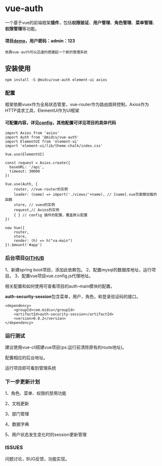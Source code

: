 # vue-auth
一个基于vue的前端框架**插件**，包括**权限验证**、**用户管理**、**角色管理**、**菜单管理**、**权限管理**等功能。
#### 项目[demo](https://midcu.github.io/)，用户密码：admin：123
```
依靠vue-auth可以迅速的搭建起一个新的管理系统
```
## 安装使用
```
npm install -S @midcu/vue-auth element-ui axios
```
### 配置
框架依赖vuex作为全局状态管里，vue-router作为路由跳转控制，Axios作为HTTP请求工具，ElementUi作为UI框架
#### 可配置内容，详见[config](https://github.com/midcu/vue-auth/blob/master/src/auth/config/config.js)，其他配置可详见项目的具体代码
```
import Axios from 'axios'
import Auth from '@midcu/vue-auth'
import ElementUI from 'element-ui'
import 'element-ui/lib/theme-chalk/index.css'

Vue.use(ElementUI)

const request = Axios.create({
  baseURL: '/api',
  timeout: 30000
})

Vue.use(Auth, {
    router, //vue-router的实例
    loader: (name) => import('./views/'+name), // [name].vue页面懒加载的函数
    store, // vuex的实例
    request,// Axios的实例
    { } // config 插件的配置，覆盖默认配置
})

new Vue({
    router,
    store,
    render: (h) => h("va-main")
}).$mount('#app')

```

### 后台项目[GITHUB](https://github.com/midcu/vue-auth-server)
1、新建spring boot项目，添加此依赖包。
2、配置mysql的数据库地址，运行项目。
3、配置vue项目vue.config.js代理地址。

相关配置和如何使用可查看项目的auth-main模块的配置。

**auth-security-session**包含菜单，用户，角色，和登录验证码的接口。

```
<dependency>
    <groupId>com.midcu</groupId>
    <artifactId>auth-security-session</artifactId>
    <version>0.0.2</version>
</dependency>
```
### 运行测试
建议使用vue-cli搭建vue项目(ps:运行前清除原有的route地址)。

配置相应的后台地址。

运行项目即可看到管理系统

### 下一步更新计划
1、角色、菜单、权限的禁用功能

2、文档更新

3、部门管理

4、数据字典

5、用户状态发生变化时的session更新管理


### ISSUES

问题讨论，BUG反馈，功能实现。